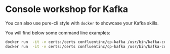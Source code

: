 # Console workshop for Kafka

You can also use pure-cli style with `docker` to showcase your Kafka skills.

You will find below some command line examples:

```bash
docker run  -it -v certs:/certs confluentinc/cp-kafka /usr/bin/kafka-console-producer --broker-list kafka-sophiaconf-2019-ubinode-7aab.aivencloud.com:21217 --topic example_topic --producer.config /certs/producer.properties
docker run  -it -v certs:/certs confluentinc/cp-kafka /usr/bin/kafka-console-consumer --bootstrap-server kafka-sophiaconf-2019-ubinode-7aab.aivencloud.com:21217 --topic example_topic --consumer.config /certs/consumer.properties --from-beginning
```

